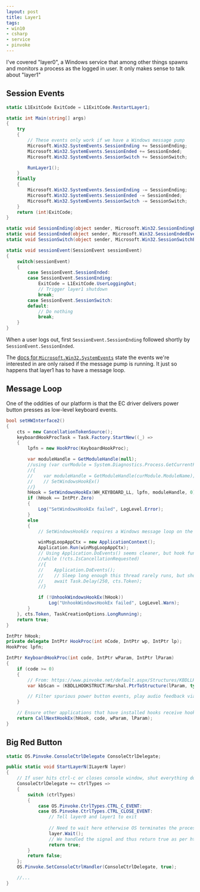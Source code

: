 ```yaml
---
layout: post
title: Layer1
tags:
- win10
- csharp
- service
- pinvoke
---
```


I've covered "layer0", a Windows service that among other things spawns and monitors a process as the logged in user.  It only makes sense to talk about "layer1"

## Session Events

```csharp
static L1ExitCode ExitCode = L1ExitCode.RestartLayer1;

static int Main(string[] args)
{
    try
    {
        // These events only work if we have a Windows message pump
        Microsoft.Win32.SystemEvents.SessionEnding += SessionEnding;
        Microsoft.Win32.SystemEvents.SessionEnded += SessionEnded;
        Microsoft.Win32.SystemEvents.SessionSwitch += SessionSwitch;

        RunLayer1();
    }
    finally
    {
        Microsoft.Win32.SystemEvents.SessionEnding -= SessionEnding;
        Microsoft.Win32.SystemEvents.SessionEnded -= SessionEnded;
        Microsoft.Win32.SystemEvents.SessionSwitch -= SessionSwitch;
    }
    return (int)ExitCode;
}

static void SessionEnding(object sender, Microsoft.Win32.SessionEndingEventArgs args) => sessionEvent(SessionEvent.SessionEnding);
static void SessionEnded(object sender, Microsoft.Win32.SessionEndedEventArgs args) => sessionEvent(SessionEvent.SessionEnded);
static void SessionSwitch(object sender, Microsoft.Win32.SessionSwitchEventArgs args) => sessionEvent(SessionEvent.SessionSwitch);

static void sessionEvent(SessionEvent sessionEvent)
{
    switch(sessionEvent)
    {
        case SessionEvent.SessionEnded:
        case SessionEvent.SessionEnding:
            ExitCode = L1ExitCode.UserLoggingOut;
            // Trigger layer1 shutdown
            break;
        case SessionEvent.SessionSwitch:
        default:
            // Do nothing
            break;
    }
}
```

When a user logs out, first `SessionEvent.SessionEnding` followed shortly by `SessionEvent.SessionEnded`.

The [docs for `Microsoft.Win32.SystemEvents`](https://docs.microsoft.com/en-us/dotnet/api/microsoft.win32.systemevents) state the events we're interested in are only raised if the message pump is running.  It just so happens that layer1 has to have a message loop.

## Message Loop

One of the oddities of our platform is that the EC driver delivers power button presses as low-level keyboard events.

```csharp
bool setHWInterface2()
{
    cts = new CancellationTokenSource();
    keyboardHookProcTask = Task.Factory.StartNew((_) =>
    {
        lpfn = new HookProc(KeyboardHookProc);

        var moduleHandle = GetModuleHandle(null);
        //using (var curModule = System.Diagnostics.Process.GetCurrentProcess().MainModule)
        //{
        //    var moduleHandle = GetModuleHandle(curModule.ModuleName);
        //    // SetWindowsHookEx()
        //}
        hHook = SetWindowsHookEx(WH_KEYBOARD_LL, lpfn, moduleHandle, 0);
        if (hHook == IntPtr.Zero)
        {
            Log("SetWindowsHookEx failed", LogLevel.Error);
        }
        else
        {
            // SetWindowsHookEx requires a Windows message loop on the thread

            winMsgLoopAppCtx = new ApplicationContext();
            Application.Run(winMsgLoopAppCtx);
            // Using Application.DoEvents() seems cleaner, but hook function wasn't getting called
            //while (!cts.IsCancellationRequested)
            //{
            //    Application.DoEvents();
            //    // Sleep long enough this thread rarely runs, but short enough the button will be responsive
            //    await Task.Delay(250, cts.Token);
            //}

            if (!UnhookWindowsHookEx(hHook))
                Log("UnhookWindowsHookEx failed", LogLevel.Warn);
        }
    }, cts.Token, TaskCreationOptions.LongRunning);
    return true;
}
```

```csharp
IntPtr hHook;
private delegate IntPtr HookProc(int nCode, IntPtr wp, IntPtr lp);
HookProc lpfn;

IntPtr KeyboardHookProc(int code, IntPtr wParam, IntPtr lParam)
{
    if (code >= 0)
    {
        // From: https://www.pinvoke.net/default.aspx/Structures/KBDLLHOOKSTRUCT.html
        var kbScan = (KBDLLHOOKSTRUCT)Marshal.PtrToStructure(lParam, typeof(KBDLLHOOKSTRUCT));

        // Filter spurious power button events, play audio feedback via PC speaker, etc.
    }

    // Ensure other applications that have installed hooks receive hook notifications
    return CallNextHookEx(hHook, code, wParam, lParam);
}
```

## Big Red Button

```csharp
static OS.Pinvoke.ConsoleCtrlDelegate ConsoleCtrlDelegate;

public static void StartLayerN(ILayerN layer)
{
    // If user hits ctrl-c or closes console window, shut everything down
    ConsoleCtrlDelegate += ctrlTypes =>
    {
        switch (ctrlTypes)
        {
            case OS.Pinvoke.CtrlTypes.CTRL_C_EVENT:
            case OS.Pinvoke.CtrlTypes.CTRL_CLOSE_EVENT:
                // Tell layer0 and layer1 to exit
                
                // Need to wait here otherwise OS terminates the process (without waiting for layer1, etc.)
                layer.Wait();
                // We handled the signal and thus return true as per https://docs.microsoft.com/en-us/windows/console/handlerroutine
                return true;
        }
        return false;
    };
    OS.Pinvoke.SetConsoleCtrlHandler(ConsoleCtrlDelegate, true);

    //...
}
```